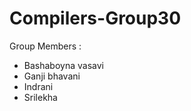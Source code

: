 # Compilers-Group30

Group Members :
  - Bashaboyna vasavi
  - Ganji bhavani
  - Indrani
  - Srilekha
